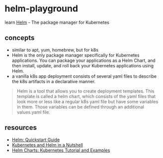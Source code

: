 # helm-playground

learn [Helm](https://helm.sh/) - The package manager for Kubernetes

## concepts

- similar to apt, yum, homebrew, but for k8s
- Helm is the only package manager specifically for Kubernetes applications. You can package your applications as a Helm Chart, and then install, update, and roll back your Kubernetes applications using Helm.
- a vanilla k8s app deployment consists of several yaml files to describe the k8s artifacts in a declarative manner.

> Helm is a tool that allows you to create deployment templates. This template is called a helm chart, which consists of the yaml files that look more or less like a regular k8s yaml file but have some variables in them. Those variables can be defined through an additional values.yaml file.

## resources

- [Helm: Quickstart Guide](https://helm.sh/docs/intro/quickstart/)
- [Kubernetes and Helm in a Nutshell](https://motius.de/insights/kubernetes-and-helm-in-a-nutshell/)
- [Helm Charts: Kubernetes Tutorial and Examples](https://www.containiq.com/post/helm-charts)